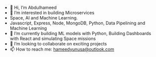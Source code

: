 - 👋 Hi, I’m Abdulhameed
- 👀 I’m interested in building Microservices
- Space, AI and Machine Learning.
- Javascript, Express, Node, MongoDB, Python, Data Pipelining and Machine Learning
- 🌱 I’m currently building ML models with  Python, Building Dashboards with React and simulating Space missions
- 💞️ I’m looking to collaborate on exciting projects 
- 📫 How to reach me: hameedyunusa@outlook.com

<!---
ayhameed/ayhameed is a ✨ special ✨ repository because its `README.md` (this file) appears on your GitHub profile.
You can click the Preview link to take a look at your changes.
--->
